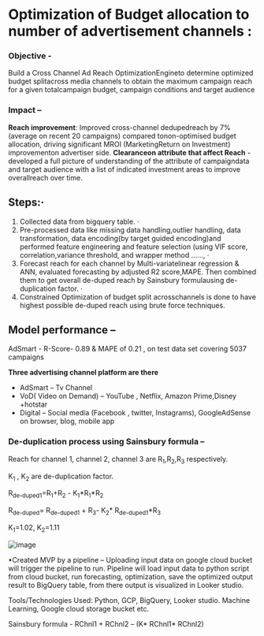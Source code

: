 # Optimization of Budget allocation to number of advertisement channels :

### Objective - 
Build a Cross Channel Ad Reach OptimizationEngineto determine optimized budget splitacross media channels to obtain the maximum campaign reach for a given totalcampaign budget, campaign conditions and target audience

### Impact –
**Reach improvement**: Improved cross-channel dedupedreach by 7% (average on recent 20 campaigns) compared tonon-optimised budget allocation, driving significant MROI (MarketingReturn on Investment) improvementon advertiser side.
**Clearanceon attribute that affect Reach** - developed a full picture of understanding of the attribute of campaigndata and target audience with a list of indicated investment areas to improve overallreach over time. 

## Steps:·      
1. Collected data from bigquery table. ·
2. Pre-processed data like missing data handling,outlier handling, data transformation, data encoding(by target guided encoding)and performed feature engineering and feature selection (using VIF score, correlation,variance threshold, and wrapper method ……, ·
3. Forecast reach for each channel by Multi-variatelinear regression & ANN, evaluated forecasting by adjusted R2 score,MAPE. Then combined them to get overall de-duped reach by Sainsbury formulausing de-duplication factor. ·
4. Constrained Optimization of budget split acrosschannels is done to have highest possible de-duped reach using brute force techniques.

## Model performance –
AdSmart - R-Score- 0.89 & MAPE of 0.21 , on test data set covering 5037 campaigns  

**Three advertising channel platform are there**
* AdSmart – Tv Channel 
* VoD( Video on Demand) – YouTube , Netflix, Amazon Prime,Disney +hotstar 
* Digital – Social media (Facebook , twitter, Instagrams), GoogleAdSense on browser, blog, mobile app

### De-duplication process using Sainsbury formula –

Reach for channel 1, channel 2, channel 3 are R<sub>1</sub>,R<sub>2</sub>,R<sub>3</sub> respectively. 

K<sub>1</sub> , K<sub>2</sub> are de-duplication factor. 

R<sub>de-duped1</sub>=R<sub>1</sub>+R<sub>2</sub> - K<sub>1</sub>*R<sub>1</sub>*R<sub>2</sub>

R<sub>de-duped</sub>= R<sub>de-duped1</sub> + R<sub>3</sub>- K<sub>2</sub>* R<sub>de-duped1</sub>*R<sub>3</sub> 

K<sub>1</sub>=1.02, K<sub>2</sub>=1.11

![image](https://github.com/KrishnenduGhorui/Optimization-budget-allocation-to-Ad-channels/assets/77465776/44b62b7e-eecf-4587-8dd2-f06dcfe209d6)



•Created MVP by a pipeline – Uploading input data on google cloud bucket will trigger the pipeline to run. Pipeline will load input data to python script from cloud bucket, run forecasting, optimization, save the optimized output result to BigQuery table, from there output is visualized in Looker studio. 



Tools/Technologies Used: Python, GCP, BigQuery, Looker studio. Machine Learning, Google cloud storage bucket etc.

Sainsbury formula - 
RChnl1 + RChnl2 – (K* RChnl1* RChnl2)
